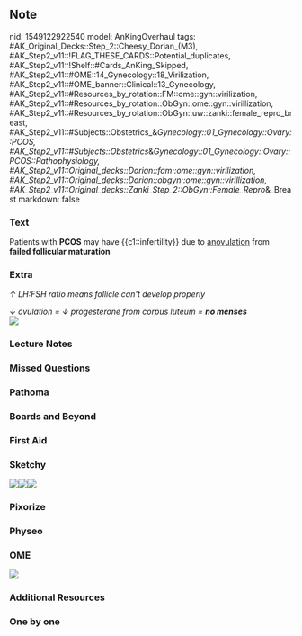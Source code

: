## Note
nid: 1549122922540
model: AnKingOverhaul
tags: #AK_Original_Decks::Step_2::Cheesy_Dorian_(M3), #AK_Step2_v11::!FLAG_THESE_CARDS::Potential_duplicates, #AK_Step2_v11::!Shelf::#Cards_AnKing_Skipped, #AK_Step2_v11::#OME::14_Gynecology::18_Virilization, #AK_Step2_v11::#OME_banner::Clinical::13_Gynecology, #AK_Step2_v11::#Resources_by_rotation::FM::ome::gyn::virilization, #AK_Step2_v11::#Resources_by_rotation::ObGyn::ome::gyn::virillization, #AK_Step2_v11::#Resources_by_rotation::ObGyn::uw::zanki::female_repro_breast, #AK_Step2_v11::#Subjects::Obstetrics_&_Gynecology::01_Gynecology::Ovary::PCOS, #AK_Step2_v11::#Subjects::Obstetrics_&_Gynecology::01_Gynecology::Ovary::PCOS::Pathophysiology, #AK_Step2_v11::Original_decks::Dorian::fam::ome::gyn::virilization, #AK_Step2_v11::Original_decks::Dorian::obgyn::ome::gyn::virillization, #AK_Step2_v11::Original_decks::Zanki_Step_2::ObGyn::Female_Repro_&_Breast
markdown: false

### Text
Patients with <b>PCOS</b> may have {{c1::infertility}} due to
<u>anovulation</u> from <b>failed follicular maturation</b>

### Extra
<i>↑ LH:FSH ratio means follicle can't develop properly</i>
<div>
  <i>↓ ovulation = ↓ progesterone from corpus luteum = <b>no
  menses</b></i>
  <div>
    <div>
      <i><img src="pcos%20(1).png"></i>
    </div>
  </div>
</div>

### Lecture Notes


### Missed Questions


### Pathoma


### Boards and Beyond


### First Aid


### Sketchy
<div><img src=
"35.%20Polycystic%20Ovarian%20Syndrome%20Irregular%20Menses.jpg"><img src="36.%20Polycystic%20Ovarian%20Syndrome%20Infertility.jpg"><img src="Complete%20Sketch-f3c02a7621ccddcd61e97d5729499d9b3a466487_1566160514431.jpg"></div>

### Pixorize


### Physeo


### OME
<div class="ome-widget">
  <a href=
  "https://onlinemeded.org/spa/gynecology?ref=anki"><img src=
  "_OME_AnkiFlashcards_Topic_2.png"></a>
</div>

### Additional Resources


### One by one

